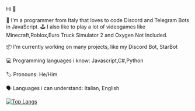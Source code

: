 Hi 👋

👥 I'm a programmer from Italy that loves to code Discord and Telegram Bots in JavaScript.
🕹 I also like to play a lot of videogames like Minecraft,Roblox,Euro Truck Simulator 2 and Oxygen Not Included.

📦 I'm currently working on many projects, like my Discord Bot, StarBot

💻 Programming languages i know: Javascript,C#,Python

🏷 Pronouns: He/Him

🗣 Languages i can understand: Italian, English

[![Top Langs](https://github-readme-stats.vercel.app/api/top-langs/?username=AlexDiego123)](https://github.com/anuraghazra/github-readme-stats)
